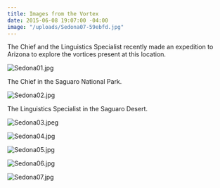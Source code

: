 ```yaml
---
title: Images from the Vortex
date: 2015-06-08 19:07:00 -04:00
image: "/uploads/Sedona07-59ebfd.jpg"
---
```


The Chief and the Linguistics Specialist recently made an expedition to Arizona to explore the vortices present at this location. 

![Sedona01.jpg](/uploads/Sedona01.jpg)

The Chief in the Saguaro National Park. 

![Sedona02.jpg](/uploads/Sedona02.jpg)

The Linguistics Specialist in the Saguaro Desert. 

![Sedona03.jpeg](/uploads/Sedona03.jpeg)

![Sedona04.jpg](/uploads/Sedona04.jpg)

![Sedona05.jpg](/uploads/Sedona05.jpg)

![Sedona06.jpg](/uploads/Sedona06.jpg)

![Sedona07.jpg](/uploads/Sedona07.jpg)